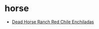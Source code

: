 # horse

 * [Dead Horse Ranch Red Chile Enchiladas](index/d/dead-horse-ranch-red-chile-enchiladas-105015.json)
